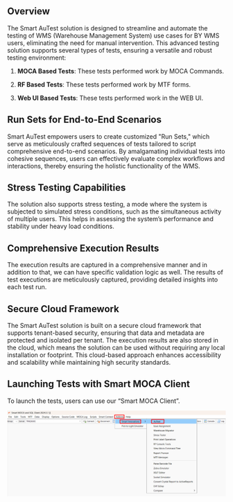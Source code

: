 ## Overview 

The Smart AuTest solution is designed to streamline and automate the testing of WMS (Warehouse Management System) use cases for BY WMS users, eliminating the need for manual intervention. This advanced testing solution supports several types of tests, ensuring a versatile and robust testing environment:

1. **MOCA Based Tests**: These tests performed work by MOCA Commands.

2. **RF Based Tests**: These tests performed work by MTF forms.

3. **Web UI Based Tests**: These tests performed work in the WEB UI.

## Run Sets for End-to-End Scenarios

Smart AuTest empowers users to create customized "Run Sets," which serve as meticulously crafted sequences of tests tailored to script comprehensive end-to-end scenarios. By amalgamating individual tests into cohesive sequences, users can effectively evaluate complex workflows and interactions, thereby ensuring the holistic functionality of the WMS.

## Stress Testing Capabilities

The solution also supports stress testing, a mode where the system is subjected to simulated stress conditions, such as the simultaneous activity of multiple users. This helps in assessing the system’s performance and stability under heavy load conditions.

## Comprehensive Execution Results

The execution results are captured in a comprehensive manner and in addition to that, we can have specific validation logic as well. The results of test executions are meticulously captured, providing detailed insights into each test run. 

## Secure Cloud Framework

The Smart AuTest solution is built on a secure cloud framework that supports tenant-based security, ensuring that data and metadata are protected and isolated per tenant. The execution results are also stored in the cloud, which means the solution can be used without requiring any local installation or footprint. This cloud-based approach enhances accessibility and scalability while maintaining high security standards.

## Launching Tests with Smart MOCA Client

To launch the tests, users can use our “Smart MOCA Client”.

![](Images/image1.png)

